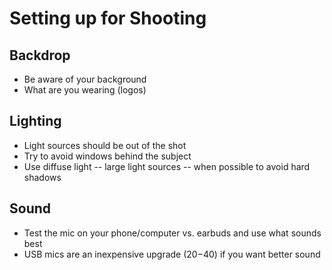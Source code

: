# Setting up for Shooting

## Backdrop

* Be aware of your background
* What are you wearing (logos)

## Lighting

* Light sources should be out of the shot
* Try to avoid windows behind the subject
* Use diffuse light -- large light sources -- when possible to avoid hard shadows

## Sound

* Test the mic on your phone/computer vs. earbuds and use what sounds best
* USB mics are an inexpensive upgrade ($20-$40) if you want better sound

